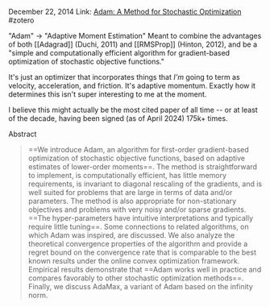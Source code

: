 December 22, 2014
Link: [Adam: A Method for Stochastic Optimization](https://arxiv.org/abs/1412.6980)
#zotero 

"Adam" -> "Adaptive Moment Estimation"
Meant to combine the advantages of both [[Adagrad]] (Duchi, 2011) and [[RMSProp]] (Hinton, 2012), and be a "simple and computationally efficient algorithm for gradient-based optimization of stochastic objective functions."

It's just an optimizer that incorporates things that *I'm* going to term as velocity, acceleration, and friction. It's adaptive momentum. Exactly how it determines this isn't super interesting to me at the moment.

I believe this might actually be the most cited paper of all time -- or at least of the decade, having been signed (as of April 2024) 175k+ times.

Abstract
> ==We introduce Adam, an algorithm for first-order gradient-based optimization of stochastic objective functions, based on adaptive estimates of lower-order moments==. The method is straightforward to implement, is computationally efficient, has little memory requirements, is invariant to diagonal rescaling of the gradients, and is well suited for problems that are large in terms of data and/or parameters. The method is also appropriate for non-stationary objectives and problems with very noisy and/or sparse gradients. ==The hyper-parameters have intuitive interpretations and typically require little tuning==. Some connections to related algorithms, on which Adam was inspired, are discussed. We also analyze the theoretical convergence properties of the algorithm and provide a regret bound on the convergence rate that is comparable to the best known results under the online convex optimization framework. Empirical results demonstrate that ==Adam works well in practice and compares favorably to other stochastic optimization methods==. Finally, we discuss AdaMax, a variant of Adam based on the infinity norm.
